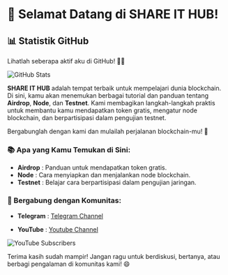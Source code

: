 # 👋 Selamat Datang di **SHARE IT HUB**!
## 📊 **Statistik GitHub**

Lihatlah seberapa aktif aku di GitHub! 🚀✨

![GitHub Stats](https://github-readme-stats.vercel.app/api?username=shareithub&show_icons=true&count_private=true&hide=prs&hide_title=true&hide_border=true&theme=radical)

**SHARE IT HUB** adalah tempat terbaik untuk mempelajari dunia blockchain. Di sini, kamu akan menemukan berbagai tutorial dan panduan tentang **Airdrop**, **Node**, dan **Testnet**. Kami membagikan langkah-langkah praktis untuk membantu kamu mendapatkan token gratis, mengatur node blockchain, dan berpartisipasi dalam pengujian testnet.

Bergabunglah dengan kami dan mulailah perjalanan blockchain-mu! 🚀

### 📚 Apa yang Kamu Temukan di Sini:
- **Airdrop** : Panduan untuk mendapatkan token gratis.
- **Node** : Cara menyiapkan dan menjalankan node blockchain.
- **Testnet** : Belajar cara berpartisipasi dalam pengujian jaringan.

### 💬 Bergabung dengan Komunitas:
- **Telegram** : [Telegram Channel](https://t.me/SHAREITHUB_COM)

- **YouTube** : [Youtube Channel](www.youtube.com/@SHAREITHUB_COM)

![YouTube Subscribers](https://img.shields.io/youtube/channel/subscribers/UCUvH2S-T6T_hc7DjxhVd28A?style=flat-square&label=Subscribers&logo=youtube)

Terima kasih sudah mampir! Jangan ragu untuk berdiskusi, bertanya, atau berbagi pengalaman di komunitas kami! 😄
